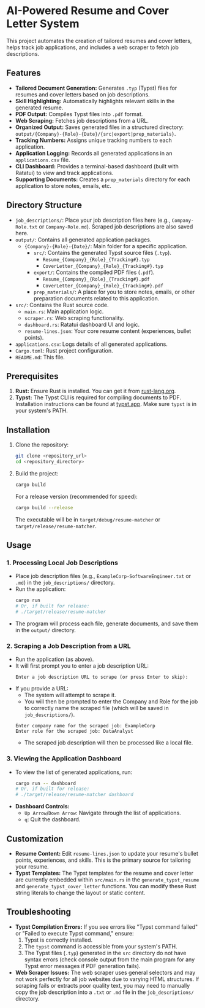 # AI-Powered Resume and Cover Letter System

This project automates the creation of tailored resumes and cover letters, helps track job applications, and includes a web scraper to fetch job descriptions.

## Features

*   **Tailored Document Generation:** Generates `.typ` (Typst) files for resumes and cover letters based on job descriptions.
*   **Skill Highlighting:** Automatically highlights relevant skills in the generated resume.
*   **PDF Output:** Compiles Typst files into `.pdf` format.
*   **Web Scraping:** Fetches job descriptions from a URL.
*   **Organized Output:** Saves generated files in a structured directory: `output/{Company}-{Role}-{Date}/{src|export|prep_materials}`.
*   **Tracking Numbers:** Assigns unique tracking numbers to each application.
*   **Application Logging:** Records all generated applications in an `applications.csv` file.
*   **CLI Dashboard:** Provides a terminal-based dashboard (built with Ratatui) to view and track applications.
*   **Supporting Documents:** Creates a `prep_materials` directory for each application to store notes, emails, etc.

## Directory Structure

-   `job_descriptions/`: Place your job description files here (e.g., `Company-Role.txt` or `Company-Role.md`). Scraped job descriptions are also saved here.
-   `output/`: Contains all generated application packages.
    -   `{Company}-{Role}-{Date}/`: Main folder for a specific application.
        -   `src/`: Contains the generated Typst source files (`.typ`).
            -   `Resume_{Company}_{Role}_{Tracking#}.typ`
            -   `CoverLetter_{Company}_{Role}_{Tracking#}.typ`
        -   `export/`: Contains the compiled PDF files (`.pdf`).
            -   `Resume_{Company}_{Role}_{Tracking#}.pdf`
            -   `CoverLetter_{Company}_{Role}_{Tracking#}.pdf`
        -   `prep_materials/`: A place for you to store notes, emails, or other preparation documents related to this application.
-   `src/`: Contains the Rust source code.
    -   `main.rs`: Main application logic.
    *   `scraper.rs`: Web scraping functionality.
    *   `dashboard.rs`: Ratatui dashboard UI and logic.
    *   `resume-lines.json`: Your core resume content (experiences, bullet points).
-   `applications.csv`: Logs details of all generated applications.
-   `Cargo.toml`: Rust project configuration.
-   `README.md`: This file.

## Prerequisites

1.  **Rust:** Ensure Rust is installed. You can get it from [rust-lang.org](https://www.rust-lang.org/).
2.  **Typst:** The Typst CLI is required for compiling documents to PDF. Installation instructions can be found at [typst.app](https://typst.app/docs/guides/install/). Make sure `typst` is in your system's PATH.

## Installation

1.  Clone the repository:
    ```bash
    git clone <repository_url>
    cd <repository_directory>
    ```
2.  Build the project:
    ```bash
    cargo build
    ```
    For a release version (recommended for speed):
    ```bash
    cargo build --release
    ```
    The executable will be in `target/debug/resume-matcher` or `target/release/resume-matcher`.

## Usage

### 1. Processing Local Job Descriptions

*   Place job description files (e.g., `ExampleCorp-SoftwareEngineer.txt` or `.md`) in the `job_descriptions/` directory.
*   Run the application:
    ```bash
    cargo run 
    # Or, if built for release:
    # ./target/release/resume-matcher
    ```
*   The program will process each file, generate documents, and save them in the `output/` directory.

### 2. Scraping a Job Description from a URL

*   Run the application (as above).
*   It will first prompt you to enter a job description URL:
    ```
    Enter a job description URL to scrape (or press Enter to skip):
    ```
*   If you provide a URL:
    *   The system will attempt to scrape it.
    *   You will then be prompted to enter the Company and Role for the job to correctly name the scraped file (which will be saved in `job_descriptions/`).
    ```
    Enter company name for the scraped job: ExampleCorp
    Enter role for the scraped job: DataAnalyst
    ```
    *   The scraped job description will then be processed like a local file.

### 3. Viewing the Application Dashboard

*   To view the list of generated applications, run:
    ```bash
    cargo run -- dashboard
    # Or, if built for release:
    # ./target/release/resume-matcher dashboard
    ```
*   **Dashboard Controls:**
    *   `Up Arrow`/`Down Arrow`: Navigate through the list of applications.
    *   `q`: Quit the dashboard.

## Customization

*   **Resume Content:** Edit `resume-lines.json` to update your resume's bullet points, experiences, and skills. This is the primary source for tailoring your resume.
*   **Typst Templates:** The Typst templates for the resume and cover letter are currently embedded within `src/main.rs` in the `generate_typst_resume` and `generate_typst_cover_letter` functions. You can modify these Rust string literals to change the layout or static content.

## Troubleshooting

*   **Typst Compilation Errors:** If you see errors like "Typst command failed" or "Failed to execute Typst command," ensure:
    1.  Typst is correctly installed.
    2.  The `typst` command is accessible from your system's PATH.
    3.  The Typst files (`.typ`) generated in the `src` directory do not have syntax errors (check console output from the main program for any Typst error messages if PDF generation fails).
*   **Web Scraper Issues:** The web scraper uses general selectors and may not work perfectly for all job websites due to varying HTML structures. If scraping fails or extracts poor quality text, you may need to manually copy the job description into a `.txt` or `.md` file in the `job_descriptions/` directory.
